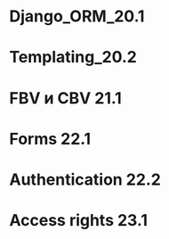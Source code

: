 # Django_ORM_20.1
# Templating_20.2
# FBV и CBV 21.1
# Forms 22.1
# Authentication 22.2
# Access rights 23.1